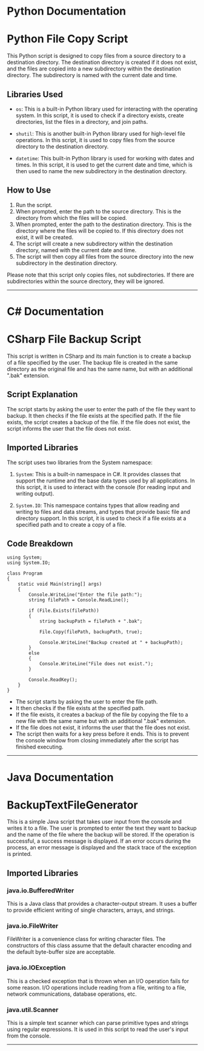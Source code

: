 # Python Documentation

# Python File Copy Script

This Python script is designed to copy files from a source directory to a destination directory. The destination directory is created if it does not exist, and the files are copied into a new subdirectory within the destination directory. The subdirectory is named with the current date and time.

## Libraries Used

- `os`: This is a built-in Python library used for interacting with the operating system. In this script, it is used to check if a directory exists, create directories, list the files in a directory, and join paths.

- `shutil`: This is another built-in Python library used for high-level file operations. In this script, it is used to copy files from the source directory to the destination directory.

- `datetime`: This built-in Python library is used for working with dates and times. In this script, it is used to get the current date and time, which is then used to name the new subdirectory in the destination directory.

## How to Use

1. Run the script.
2. When prompted, enter the path to the source directory. This is the directory from which the files will be copied.
3. When prompted, enter the path to the destination directory. This is the directory where the files will be copied to. If this directory does not exist, it will be created.
4. The script will create a new subdirectory within the destination directory, named with the current date and time.
5. The script will then copy all files from the source directory into the new subdirectory in the destination directory.

Please note that this script only copies files, not subdirectories. If there are subdirectories within the source directory, they will be ignored.

---

# C# Documentation

# CSharp File Backup Script

This script is written in CSharp and its main function is to create a backup of a file specified by the user. The backup file is created in the same directory as the original file and has the same name, but with an additional ".bak" extension.

## Script Explanation

The script starts by asking the user to enter the path of the file they want to backup. It then checks if the file exists at the specified path. If the file exists, the script creates a backup of the file. If the file does not exist, the script informs the user that the file does not exist.

## Imported Libraries

The script uses two libraries from the System namespace:

1. `System`: This is a built-in namespace in C#. It provides classes that support the runtime and the base data types used by all applications. In this script, it is used to interact with the console (for reading input and writing output).

2. `System.IO`: This namespace contains types that allow reading and writing to files and data streams, and types that provide basic file and directory support. In this script, it is used to check if a file exists at a specified path and to create a copy of a file.

## Code Breakdown

```CSharp
using System;
using System.IO;

class Program
{
    static void Main(string[] args)
    {
        Console.WriteLine("Enter the file path:");
        string filePath = Console.ReadLine();

        if (File.Exists(filePath))
        {
            string backupPath = filePath + ".bak";

            File.Copy(filePath, backupPath, true);

            Console.WriteLine("Backup created at " + backupPath);
        }
        else
        {
            Console.WriteLine("File does not exist.");
        }

        Console.ReadKey();
    }
}
```

- The script starts by asking the user to enter the file path.
- It then checks if the file exists at the specified path.
- If the file exists, it creates a backup of the file by copying the file to a new file with the same name but with an additional ".bak" extension.
- If the file does not exist, it informs the user that the file does not exist.
- The script then waits for a key press before it ends. This is to prevent the console window from closing immediately after the script has finished executing.

---

# Java Documentation

# BackupTextFileGenerator

This is a simple Java script that takes user input from the console and writes it to a file. The user is prompted to enter the text they want to backup and the name of the file where the backup will be stored. If the operation is successful, a success message is displayed. If an error occurs during the process, an error message is displayed and the stack trace of the exception is printed.

## Imported Libraries

### java.io.BufferedWriter

This is a Java class that provides a character-output stream. It uses a buffer to provide efficient writing of single characters, arrays, and strings.

### java.io.FileWriter

FileWriter is a convenience class for writing character files. The constructors of this class assume that the default character encoding and the default byte-buffer size are acceptable.

### java.io.IOException

This is a checked exception that is thrown when an I/O operation fails for some reason. I/O operations include reading from a file, writing to a file, network communications, database operations, etc.

### java.util.Scanner

This is a simple text scanner which can parse primitive types and strings using regular expressions. It is used in this script to read the user's input from the console.

---
